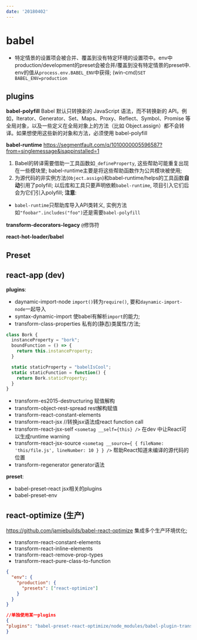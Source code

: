 ```yaml
---
date: '20180402'
---
```


# babel
- 特定情景的设置项会被合并、覆盖到没有特定环境的设置项中。env中production/development的preset会被合并/覆盖到没有特定情景的preset中. env的值从`process.env.BABEL_ENV`中获得; (win-cmd)`SET BABEL_ENV=production`





## plugins
**babel-polyfill**
Babel 默认只转换新的 JavaScript 语法，而不转换新的 API。例如，Iterator、Generator、Set、Maps、Proxy、Reflect、Symbol、Promise 等全局对象，以及一些定义在全局对象上的方法（比如 Object.assign）都不会转译。如果想使用这些新的对象和方法，必须使用 babel-polyfill

**babel-runtime**
https://segmentfault.com/q/1010000005596587?from=singlemessage&isappinstalled=1
1. Babel的转译需要借助一工具函数如`_defineProperty`, 这些帮助可能重复出现在一些模块里; babel-runtime主要是将这些帮助函数作为公共模块被使用;
2. 为源代码的非实例方法(`Object.assign`)和babel-runtime/helps的工具函数**自动**引用了polyfill; 以后库和工具只要声明依赖`babel-runtime`, 项目引入它们后会为它们引入polyfill;
**注意**: 
- `babel-runtime`只帮助库导入API类转义, 实例方法如`"foobar".includes("foo")`还是需要`babel-polyfill`

**transform-decorators-legacy**
`@`修饰符

**react-hot-loader/babel**


## Preset
## react-app (dev)
**plugins**:
- daynamic-import-node `import()`转为`require()`, 要和`daynamic-import-node`一起导入
- syntax-dynamic-import 使babel有解析`import`的能力;
- transform-class-properties 私有的(静态)类属性/方法;
```js
class Bork {
  instanceProperty = "bork";
  boundFunction = () => {
    return this.instanceProperty;
  }

  static staticProperty = "babelIsCool";
  static staticFunction = function() {
    return Bork.staticProperty;
  }
}
```
- transform-es2015-destructuring 赋值解构
- transform-object-rest-spread rest解构赋值
- transform-react-constant-elements
- transform-react-jsx //转换jsx语法成react function call
- transform-react-jsx-self `<sometag __self={this} />` 在dev 中让React可以生成runtime warning
- transform-react-jsx-source `<sometag __source={ { fileName: 'this/file.js', lineNumber: 10 } } />` 帮助React知道未编译的源代码的位置
- transform-regenerator generator语法

**preset**:
- babel-preset-react jsx相关的plugins
- babel-preset-env

## react-optimize (生产)
https://github.com/jamiebuilds/babel-react-optimize
集成多个生产环境优化;
- transform-react-constant-elements
- transform-react-inline-elements
- transform-react-remove-prop-types
- transform-react-pure-class-to-function


```json
{
  "env": {
    "production": {
      "presets": ["react-optimize"]
    }
  }
}

//单独使用某一plugins
{
"plugins": "babel-preset-react-optimize/node_modules/babel-plugin-transform-react-constant-elements"
}
```
